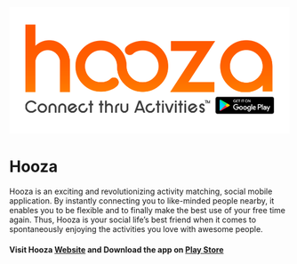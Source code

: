 ![Hooza logo](https://github.com/andreasioannoutech/Hooza/blob/master/hooza_logo.png)
# Hooza
Hooza is an exciting and revolutionizing activity matching, social mobile application. By instantly connecting you to like-minded people nearby, it enables you to be flexible and to finally make the best use of your free time again. Thus, Hooza is your social life’s best friend when it comes to spontaneously enjoying the activities you love with awesome people.
#### Visit Hooza [Website](https://www.gethooza.com) and Download the app on [Play Store](https://goo.gl/xWz3Xm)
